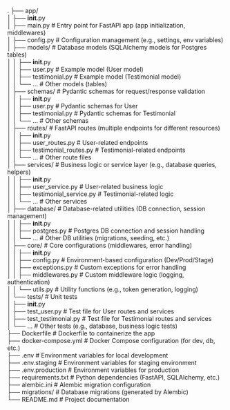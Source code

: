 .
├── app/  
│   ├── __init__.py  
│   ├── main.py                # Entry point for FastAPI app (app initialization, middlewares)  
│   ├── config.py              # Configuration management (e.g., settings, env variables)  
│   ├── models/                # Database models (SQLAlchemy models for Postgres tables)  
│   │   ├── __init__.py  
│   │   ├── user.py            # Example model (User model)  
│   │   ├── testimonial.py     # Example model (Testimonial model)  
│   │   └── ...                # Other models (tables)  
│   ├── schemas/               # Pydantic schemas for request/response validation  
│   │   ├── __init__.py  
│   │   ├── user.py            # Pydantic schemas for User  
│   │   ├── testimonial.py     # Pydantic schemas for Testimonial  
│   │   └── ...                # Other schemas  
│   ├── routes/                # FastAPI routes (multiple endpoints for different resources)  
│   │   ├── __init__.py  
│   │   ├── user_routes.py     # User-related endpoints  
│   │   ├── testimonial_routes.py # Testimonial-related endpoints  
│   │   └── ...                # Other route files  
│   ├── services/              # Business logic or service layer (e.g., database queries, helpers)  
│   │   ├── __init__.py  
│   │   ├── user_service.py    # User-related business logic  
│   │   ├── testimonial_service.py # Testimonial-related logic  
│   │   └── ...                # Other services  
│   ├── database/              # Database-related utilities (DB connection, session management)  
│   │   ├── __init__.py  
│   │   ├── postgres.py        # Postgres DB connection and session handling  
│   │   └── ...                # Other DB utilities (migrations, seeding, etc.)  
│   ├── core/                  # Core configurations (middlewares, error handling)  
│   │   ├── __init__.py  
│   │   ├── config.py          # Environment-based configuration (Dev/Prod/Stage)  
│   │   ├── exceptions.py      # Custom exceptions for error handling  
│   │   ├── middlewares.py     # Custom middleware logic (logging, authentication)  
│   │   └── utils.py           # Utility functions (e.g., token generation, logging)  
│   └── tests/                 # Unit tests  
│       ├── __init__.py  
│       ├── test_user.py       # Test file for User routes and services  
│       ├── test_testimonial.py # Test file for Testimonial routes and services  
│       └── ...                # Other tests (e.g., database, business logic tests)  
├── Dockerfile                 # Dockerfile to containerize the app  
├── docker-compose.yml         # Docker Compose configuration (for dev, db, etc.)  
├── .env                       # Environment variables for local development  
├── .env.staging               # Environment variables for staging environment  
├── .env.production            # Environment variables for production  
├── requirements.txt           # Python dependencies (FastAPI, SQLAlchemy, etc.)  
├── alembic.ini                # Alembic migration configuration  
├── migrations/                # Database migrations (generated by Alembic)  
└── README.md                  # Project documentation  